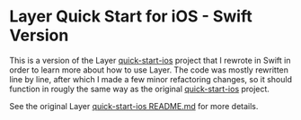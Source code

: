 # Layer Quick Start for iOS - Swift Version

This is a version of the Layer [quick-start-ios](https://github.com/layerhq/quick-start-ios) project that I rewrote in Swift in order to learn more about how to use Layer. The code was mostly rewritten line by line, after which I made a few minor refactoring changes, so it should function in rougly the same way as the original [quick-start-ios](https://github.com/layerhq/quick-start-ios) project.

See the original Layer  [quick-start-ios README.md](https://github.com/layerhq/quick-start-ios/blob/master/README.md) for more details.
